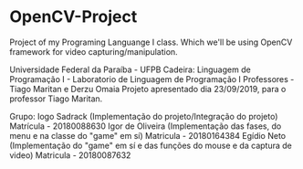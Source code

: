 # OpenCV-Project
Project of my Programing Languange I class. Which we'll be using OpenCV framework for video capturing/manipulation.

Universidade Federal da Paraíba - UFPB
Cadeira: Linguagem de Programação I - Laboratorio de Linguagem de Programação I
Professores - Tiago Maritan e Derzu Omaia 
Projeto apresentado dia 23/09/2019, para o professor Tiago Maritan.

Grupo:
      Iogo Sadrack (Implementação do projeto/Integração do projeto) Matrícula - 20180088630
      Igor de Oliveira (Implementação das fases, do menu e na classe do "game" em sí) Matricula - 20180164384
      Egídio Neto (Implementação do "game" em sí e das funções do mouse e da captura de video) Matricula - 20180087632
